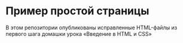 # Пример простой страницы
В этом репозитории опубликованы исправленные HTML-файлы из первого шага  домашки урока «Введение в HTML и CSS»